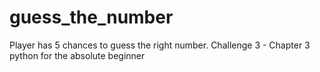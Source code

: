 # guess_the_number
Player has 5 chances to guess the right number. Challenge 3 - Chapter 3 python for the absolute beginner
